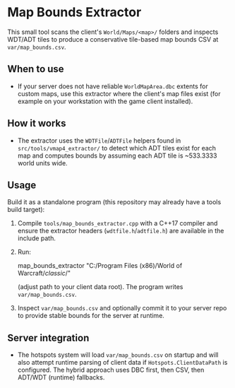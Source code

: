 Map Bounds Extractor
====================

This small tool scans the client's `World/Maps/<map>/` folders and inspects WDT/ADT tiles to produce a conservative
tile-based map bounds CSV at `var/map_bounds.csv`.

When to use
-----------
- If your server does not have reliable `WorldMapArea.dbc` extents for custom maps, use this extractor where the
  client's map files exist (for example on your workstation with the game client installed).

How it works
------------
- The extractor uses the `WDTFile`/`ADTFile` helpers found in `src/tools/vmap4_extractor/` to detect which ADT tiles
  exist for each map and computes bounds by assuming each ADT tile is ~533.3333 world units wide.

Usage
-----
Build it as a standalone program (this repository may already have a tools build target):

1. Compile `tools/map_bounds_extractor.cpp` with a C++17 compiler and ensure the extractor headers (`wdtfile.h`/`adtfile.h`)
   are available in the include path.
2. Run:

   map_bounds_extractor "C:/Program Files (x86)/World of Warcraft/_classic_/" 

   (adjust path to your client data root). The program writes `var/map_bounds.csv`.

3. Inspect `var/map_bounds.csv` and optionally commit it to your server repo to provide stable bounds for the server
   at runtime.

Server integration
------------------
- The hotspots system will load `var/map_bounds.csv` on startup and will also attempt runtime parsing of client data if
  `Hotspots.ClientDataPath` is configured. The hybrid approach uses DBC first, then CSV, then ADT/WDT (runtime) fallbacks.
